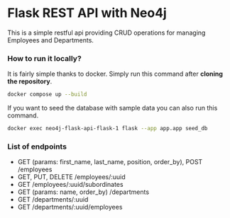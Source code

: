# Flask REST API with Neo4j

This is a simple restful api providing CRUD operations for managing Employees and Departments.

### How to run it locally?

It is fairly simple thanks to docker. Simply run this command after **cloning the repository**.

```sh
docker compose up --build
```

If you want to seed the database with sample data you can also run this command.

```sh
docker exec neo4j-flask-api-flask-1 flask --app app.app seed_db
```

### List of endpoints

- GET (params: first_name, last_name, position, order_by), POST /employees
- GET, PUT, DELETE /employees/:uuid
- GET /employees/:uuid/subordinates
- GET (params: name, order_by) /departments
- GET /departments/:uuid
- GET /departments/:uuid/employees
